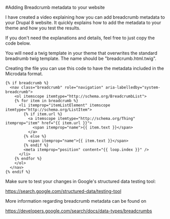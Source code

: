 #Adding Breadcrumb metadata to your website

I have created a video explaining how you can add breadcrumb metadata to your Drupal 8 website. It quickly explains how to add the metadata to your theme and how you test the results.

If you don't need the explanations and details, feel free to just copy the code below.

You will need a twig template in your theme that overwrites the standard breadrumb twig template. The name should be "breadcrumb.html.twig".

Creating the file you can use this code to have the metadata included in the Microdata format.

```twig
{% if breadcrumb %}
  <nav class="breadcrumb" role="navigation" aria-labelledby="system-breadcrumb">
    <ol itemscope itemtype="http://schema.org/BreadcrumbList">
    {% for item in breadcrumb %}
      <li itemprop="itemListElement" itemscope itemtype="http://schema.org/ListItem">
        {% if item.url %}
          <a itemscope itemtype="http://schema.org/Thing" itemprop="item" href="{{ item.url }}">
            <span itemprop="name">{{ item.text }}</span>
          </a>
        {% else %}
          <span itemprop="name">{{ item.text }}</span>
        {% endif %}
        <meta itemprop="position" content="{{ loop.index }}" />
      </li>
    {% endfor %}
    </ol>
  </nav>
{% endif %}
```

Make sure to test your changes in Google's structured data testing tool: 

https://search.google.com/structured-data/testing-tool

More information regarding breadcrumb metadata can be found on 

https://developers.google.com/search/docs/data-types/breadcrumbs

